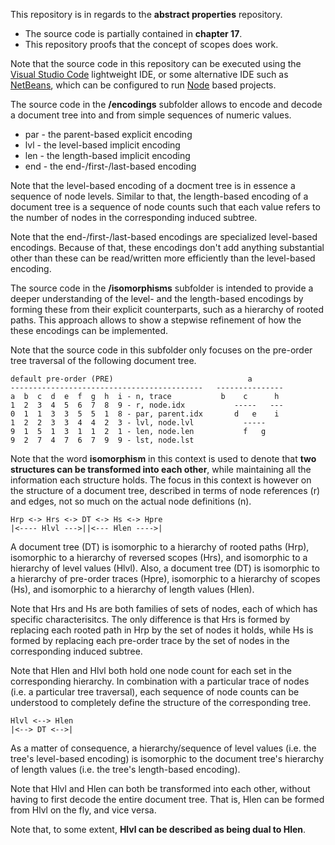 
This repository is in regards to the **abstract properties** repository.

* The source code is partially contained in **chapter 17**.
* This repository proofs that the concept of scopes does work.

Note that the source code in this repository can be executed using the
[Visual Studio Code](https://code.visualstudio.com/)
lightweight IDE, or some alternative IDE such as
[NetBeans](https://netbeans.apache.org/),
which can be configured to run
[Node](https://nodejs.org/en/)
based projects.

The source code in the **/encodings** subfolder allows to encode and
decode a document tree into and from simple sequences of numeric values.

* par - the parent-based explicit encoding
* lvl - the level-based implicit encoding
* len - the length-based implicit encoding
* end - the end-/first-/last-based encoding

Note that the level-based encoding of a docment tree is in essence a sequence
of node levels. Similar to that, the length-based encoding of a document tree
is a sequence of node counts such that each value refers to the number of nodes
in the corresponding induced subtree.

Note that the end-/first-/last-based encodings are specialized level-based
encodings. Because of that, these encodings don't add anything substantial
other than these can be read/written more efficiently than the level-based
encoding.

The source code in the **/isomorphisms** subfolder is intended to provide a
deeper understanding of the level- and the length-based encodings by forming
these from their explicit counterparts, such as a hierarchy of rooted paths.
This approach allows to show a stepwise refinement of how the these encodings
can be implemented.

Note that the source code in this subfolder only focuses on the pre-order
tree traversal of the following document tree.

```
default pre-order (PRE)                              a
-------------------------------------------   ---------------
a  b  c  d  e  f  g  h  i - n, trace           b    c      h
1  2  3  4  5  6  7  8  9 - r, node.idx           -----   ---
0  1  1  3  3  5  5  1  8 - par, parent.idx       d   e    i
1  2  2  3  3  4  4  2  3 - lvl, node.lvl           -----
9  1  5  1  3  1  1  2  1 - len, node.len           f   g
9  2  7  4  7  6  7  9  9 - lst, node.lst
```

Note that the word **isomorphism** in this context is used to denote that
**two structures can be transformed into each other**, while maintaining all
the information each structure holds. The focus in this context is however
on the structure of a document tree, described in terms of node references
(r) and edges, not so much on the actual node definitions (n).

```
Hrp <-> Hrs <-> DT <-> Hs <-> Hpre
|<---- Hlvl --->||<--- Hlen ---->|
```

A document tree (DT) is isomorphic to a hierarchy of rooted paths (Hrp),
isomorphic to a hierarchy of reversed scopes (Hrs), and isomorphic to a
hierarchy of level values (Hlvl). Also, a document tree (DT) is isomorphic
to a hierarchy of pre-order traces (Hpre), isomorphic to a hierarchy of
scopes (Hs), and isomorphic to a hierarchy of length values (Hlen).

Note that Hrs and Hs are both families of sets of nodes, each of which
has specific characterisitcs. The only difference is that Hrs is formed by
replacing each rooted path in Hrp by the set of nodes it holds, while Hs
is formed by replacing each pre-order trace by the set of nodes in the
corresponding induced subtree.

Note that Hlen and Hlvl both hold one node count for each set in the
corresponding hierarchy. In combination with a particular trace of nodes
(i.e. a particular tree traversal), each sequence of node counts can be
understood to completely define the structure of the corresponding tree.

```
Hlvl <--> Hlen
|<--> DT <-->|
```

As a matter of consequence, a hierarchy/sequence of level values (i.e. the
tree's level-based encoding) is isomorphic to the document tree's hierarchy
of length values (i.e. the tree's length-based encoding).

Note that Hlvl and Hlen can both be transformed into each other, without
having to first decode the entire document tree. That is, Hlen can be formed
from Hlvl on the fly, and vice versa.

Note that, to some extent, **Hlvl can be described as being dual to Hlen**.
